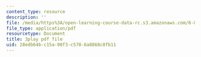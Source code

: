 ```yaml
---
content_type: resource
description: ''
file: /media/https%3A/open-learning-course-data-rc.s3.amazonaws.com/8-821-string-theory-and-holographic-duality-fall-2014/28edb64bc15a90f3c5706a8868c8fb11_1OGZCt58GLc.pdf
file_type: application/pdf
resourcetype: Document
title: 3play pdf file
uid: 28edb64b-c15a-90f3-c570-6a8868c8fb11
---
```

